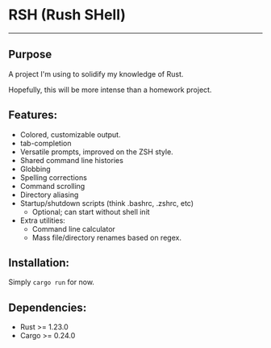 # RSH (**R**ush **SH**ell)
--------------------------

## Purpose
A project I'm using to solidify my knowledge of Rust. 

Hopefully, this will be more intense than a homework project.

## Features:
* Colored, customizable output.
* tab-completion
* Versatile prompts, improved on the ZSH style.
* Shared command line histories
* Globbing 
* Spelling corrections
* Command scrolling
* Directory aliasing
* Startup/shutdown scripts (think .bashrc, .zshrc, etc)
    * Optional; can start without shell init
* Extra utilities:
    * Command line calculator
    * Mass file/directory renames based on regex.

## Installation:
Simply `cargo run` for now.

## Dependencies:
* Rust >= 1.23.0
* Cargo >= 0.24.0 

